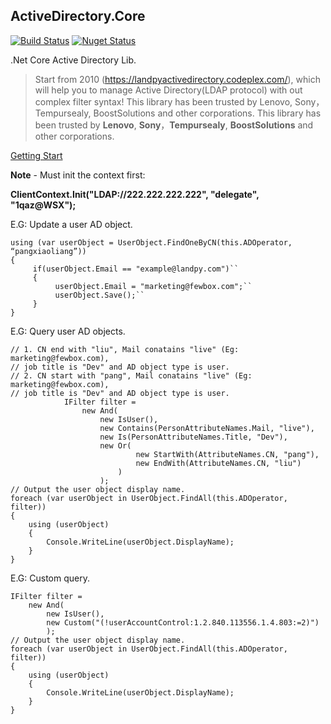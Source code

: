 ## ActiveDirectory.Core
[![Build Status](https://travis-ci.com/FewBox/ActiveDirectory.Core.svg?branch=master)](https://travis-ci.com/FewBox/ActiveDirectory.Core)
[![Nuget Status](https://img.shields.io/nuget/v/FewBox.Core.ActiveDirectory.svg)](https://www.nuget.org/packages/FewBox.Core.ActiveDirectory/)

.Net Core Active Directory Lib.
> Start from 2010 (https://landpyactivedirectory.codeplex.com/), which will help you to manage Active Directory(LDAP protocol) with out complex filter syntax!
This library has been trusted by Lenovo, Sony，Tempursealy, BoostSolutions and other corporations.
> This library has been trusted by **Lenovo**, **Sony**，**Tempursealy**, **BoostSolutions** and other corporations.

[Getting Start](https://github.com/fewbox/ActiveDirectory.Core/wiki/Getting-Start)

**Note** - Must init the context first:

**ClientContext.Init("LDAP://222.222.222.222", "delegate", "1qaz@WSX");**

E.G: Update a user AD object.

    using (var userObject = UserObject.FindOneByCN(this.ADOperator, “pangxiaoliang”))
    {
         if(userObject.Email == "example@landpy.com")``
         {
              userObject.Email = "marketing@fewbox.com";``
              userObject.Save();``
         }
    }

E.G: Query user AD objects.

    // 1. CN end with "liu", Mail conatains "live" (Eg: marketing@fewbox.com),
    // job title is "Dev" and AD object type is user.
    // 2. CN start with "pang", Mail conatains "live" (Eg: marketing@fewbox.com),
    // job title is "Dev" and AD object type is user.
                IFilter filter =
                    new And(
                        new IsUser(),
                        new Contains(PersonAttributeNames.Mail, "live"),
                        new Is(PersonAttributeNames.Title, "Dev"),
                        new Or(
                                new StartWith(AttributeNames.CN, "pang"),
                                new EndWith(AttributeNames.CN, "liu")
                            )
                        );
    // Output the user object display name.
    foreach (var userObject in UserObject.FindAll(this.ADOperator, filter))
    {
        using (userObject)
        {
            Console.WriteLine(userObject.DisplayName);
        }
    }

E.G: Custom query.

    IFilter filter =
        new And(
            new IsUser(),
            new Custom("(!userAccountControl:1.2.840.113556.1.4.803:=2)")
            );
    // Output the user object display name.
    foreach (var userObject in UserObject.FindAll(this.ADOperator, filter))
    {
        using (userObject)
        {
            Console.WriteLine(userObject.DisplayName);
        }
    }
